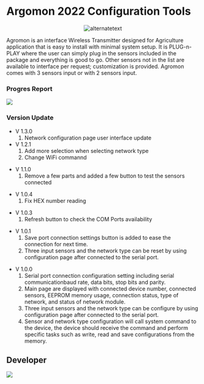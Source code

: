 # Argomon 2022 Configuration Tools
<p align="center">
    <img src="https://www.wondernica.com/assets/img/Agromon.png" alt="alternatetext"> </img>
</p>

<p>
    Agromon is an interface Wireless Transmitter designed for Agriculture application that is easy to install with minimal system setup. It is PLUG-n-PLAY where the user can simply plug in the sensors included in the package and everything is good to go. Other sensors not in the list are available to interface per request;
 customization is provided.
 Agromon comes with 3 sensors input or with 2 sensors input.
</p>

<h3> Progres Report </h3>

![](http://us-central1-progress-markdown.cloudfunctions.net/progress/60)

<h3>Version Update</h3>
<p>
 <ul>
        <li>
            V 1.3.0 
            <ol>
                <li>Network configuration page user interface update</li>
            </ol>
        </li>
        <li>
            V 1.2.1
            <ol>
                <li>Add more selection when selecting network type</li>
                <li>Change WiFi commannd</li>
            </ol>
        </li>
     </ul>
     <ul>
        <li>
            V 1.1.0
            <ol>
                <li>Remove a few parts and added a few button to test the sensors connected</li>
            </ol>
        </li>
    </ul>
    <ul>
        <li>
            V 1.0.4
            <ol>
                <li>Fix HEX number reading</li>
            </ol>
        </li>
    </ul>
    <ul>
        <li>
            V 1.0.3
            <ol>
                <li>Refresh button to check the COM Ports availability</li>
            </ol>
        </li>
    </ul>
    <ul>
        <li>
            V 1.0.1
            <ol>
                <li>Save port connection settings button is added to ease the connection for next time.</li>
                <li>Three input sensors and the network type can be reset by using configuration page after connected to the serial port.</li>
            </ol>
        </li>
    </ul>
    <ul>
        <li>
            V 1.0.0
            <ol>
                <li>Serial port connection configuration setting including serial communicationbaud rate, data bits, stop bits and parity.</li>
                <li>Main page are displayed with connected device number, connected sensors, EEPROM memory usage, connection status, type of network, and status of network module.</li>
                <li>Three input sensors and the network type can be configure by using configuration page after connected to the serial port.</li>
                <li>Sensor and network type configuration will call system command to the device, the device should receive the command and perform specific tasks such as write, read and save configurations from the memory.</li>
            </ol>
        </li>
    </ul>
</p>
<h2>Developer</h2>
<a href="https://github.com/AgentHitmanFaris/Agromon-UI/graphs/contributors">
  <img src="https://contrib.rocks/image?repo=AgentHitmanFaris/Agromon-UI" />
</a>
